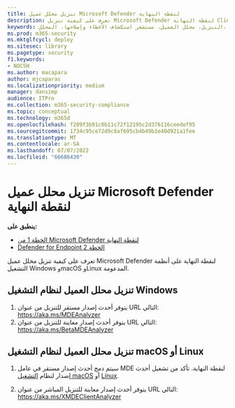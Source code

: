 ```yaml
---
title: تنزيل محلل عميل Microsoft Defender لنقطة النهاية
description: تعرف على كيفية تنزيل Microsoft Defender لنقطة النهاية Client Analyzer على Windows أو macOS أو Linux.
keywords: التنزيل، محلل العميل، مستشعر استكشاف الأخطاء وإصلاحها، المحلل، mdeanalyzer
ms.prod: m365-security
ms.mktglfcycl: deploy
ms.sitesec: library
ms.pagetype: security
f1.keywords:
- NOCSH
ms.author: macapara
author: mjcaparas
ms.localizationpriority: medium
manager: dansimp
audience: ITPro
ms.collection: m365-security-compliance
ms.topic: conceptual
ms.technology: m365d
ms.openlocfilehash: f209f3b91c0b11c72f12195c2d376116ceedef95
ms.sourcegitcommit: 1734c95ce72d9c8af695cb4b49b1e40d921a1fee
ms.translationtype: MT
ms.contentlocale: ar-SA
ms.lasthandoff: 07/07/2022
ms.locfileid: "66686430"
---
```

# <a name="download-the-microsoft-defender-for-endpoint-client-analyzer"></a>تنزيل محلل عميل Microsoft Defender لنقطة النهاية

**ينطبق على:**
- [الخطة 1 من Microsoft Defender لنقطة النهاية](https://go.microsoft.com/fwlink/p/?linkid=2154037)
- [Defender for Endpoint الخطة 2](https://go.microsoft.com/fwlink/p/?linkid=2154037)

تعرف على كيفية تنزيل محلل عميل Microsoft Defender لنقطة النهاية على أنظمة التشغيل Windows وmacOS وLinux المدعومة.

## <a name="download-client-analyzer-for-windows-os"></a>تنزيل محلل العميل لنظام التشغيل Windows

1. يتوفر أحدث إصدار مستقر للتنزيل من عنوان URL التالي: <https://aka.ms/MDEAnalyzer>
2. يتوفر أحدث إصدار معاينة للتنزيل من عنوان URL التالي: <https://aka.ms/BetaMDEAnalyzer>

## <a name="download-client-analyzer-for-macos-or-linux"></a>تنزيل محلل العميل لنظام التشغيل macOS أو Linux

1. سيتم دمج أحدث إصدار مستقر في عامل MDE لنقطة النهاية. تأكد من تشغيل أحدث إصدار لنظام [التشغيل macOS](mac-whatsnew.md) أو [Linux](linux-whatsnew.md).

2. يتوفر أحدث إصدار معاينة للتنزيل المباشر من عنوان URL التالي: <https://aka.ms/XMDEClientAnalyzer>
